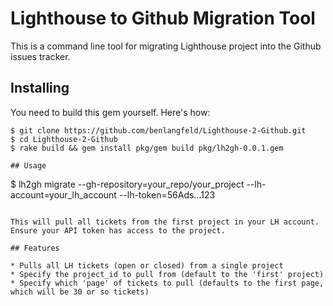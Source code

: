 # Lighthouse to Github Migration Tool

This is a command line tool for migrating Lighthouse project into the Github issues tracker.

## Installing

You need to build this gem yourself. Here's how:

``` shell
$ git clone https://github.com/benlangfeld/Lighthouse-2-Github.git
$ cd Lighthouse-2-Github
$ rake build && gem install pkg/gem build pkg/lh2gh-0.0.1.gem 

## Usage

```
$ lh2gh migrate --gh-repository=your_repo/your_project --lh-account=your_lh_account --lh-token=56Ads...123

```

This will pull all tickets from the first project in your LH account. Ensure your API token has access to the project.

## Features

* Pulls all LH tickets (open or closed) from a single project
* Specify the project_id to pull from (default to the 'first' project)
* Specify which 'page' of tickets to pull (defaults to the first page, which will be 30 or so tickets)
